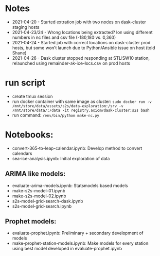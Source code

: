 # Notes
- 2021-04-20 - Started extration job with two nodes on dask-cluster staging hosts
- 2021-04-23/24 - Wrong locations being extracted? lon using different numbers in nc files and csv file (-180,180 vs. 0,360)
- 2021-04-24 - Started job with correct locations on dask-cluster prod hosts, but some won't launch due to Python/Ansible issue on host (told Shane)
- 2021-04-26 - Dask cluster stopped responding at STLISW10 station, relaunched using remainder-ak-ice-locs.csv on prod hosts


# run script 
- create tmux session
- run docker container with same image as cluster: `sudo docker run -v /mnt/store/data/assets/s2s/data-exploration:/srv -v /mnt/store/data/:/data -it registry.axiom/dask-cluster:s2s bash`
- run command: `/env/bin/python make-nc.py` 

# Notebooks:
- convert-365-to-leap-calendar.ipynb: Develop method to convert calendars
- sea-ice-analysis.ipynb: Initial exploration of data

## ARIMA like models:
- evaluate-arima-models.ipynb: Statsmodels based models
- make-s2s-model-01.ipynb
- make-s2s-model-02.ipynb
- s2s-model-grid-search-dask.ipynb
- s2s-model-grid-search.ipynb

## Prophet models:
- evaluate-prophet.ipynb: Preliminary + secondary development of models
- make-prophet-station-models.ipynb: Make models for every station using best model developed in evaluate-prophet.ipynb